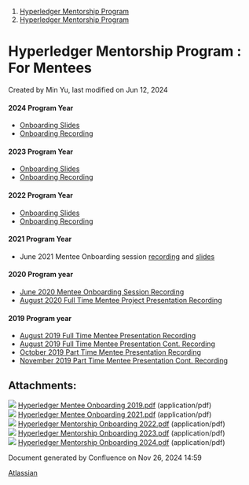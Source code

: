 1. [Hyperledger Mentorship Program](index.html)
2. [Hyperledger Mentorship Program](Hyperledger-Mentorship-Program_21954571.html)

# Hyperledger Mentorship Program : For Mentees

Created by Min Yu, last modified on Jun 12, 2024

#### 2024 Program Year

- [Onboarding Slides](attachments/21954746/21968583.pdf)
- [Onboarding Recording](https://zoom.us/rec/share/03Uub_SDo-Ob8BxcuORhB66wieYPfYrjrUP34qFeJNNAyGUJgsjVgXDe8uekifZ4.imWYJ5e09XyoVYk5)

#### 2023 Program Year

- [Onboarding Slides](attachments/21954746/21967692.pdf)
- [Onboarding Recording](https://zoom.us/rec/share/g9Qru8T0Jvgf_A3NKPJMNuIBHvNDWGDBTuPjb7k7ZsO8qe6b9Lb-7biRrjY2DANQ.fXwshMvq-C5LKEp4)

#### 2022 Program Year

- [Onboarding Slides](attachments/21954746/21966829.pdf)
- [Onboarding Recording](https://zoom.us/rec/share/a3OHSfcTNQt5tYs0_qFsSCcUDZ4z4oTKolllX2T37ZmDb2QG6D5SJZyLcq1-SpPw.UFIObHlHPWUL6PEd)

#### 2021 Program Year

- June 2021 Mentee Onboarding session [recording](https://zoom.us/rec/share/IzcxuAzVnfcBi3cpUR6M8VuVkaJGpyHw4ApeFkKG1uzNzHaVI1DGm24e2CM3vSY8.AZDpx45zaYkDfFz3?startTime=1622813486000) and [slides](attachments/21954746/21964670.pdf)

#### 2020 Program year

- [June 2020 Mentee Onboarding Session Recording](https://zoom.us/rec/share/weBTNJvryVlJRbPmt3H2S7M4ApTdT6a8hHcZ__cImkz5FoUi32mvESbr0UMpdQqN)
- [August 2020 Full Time Mentee Project Presentation Recording](https://zoom.us/rec/share/_up2MLDN-jpIXbPu1FDEAIcZO73PX6a8gHUX_aAIyk74hHyTDL0HfgIxNoYjBFL9?startTime=1598450681000)

#### 2019 Program year

- [August 2019 Full Time Mentee Presentation Recording](https://zoom.us/recording/share/GHTewfUnodWJdpJvOAyDJVdQv0dFvs3rbf4-xnpdcjiwIumekTziMw)
- [August 2019 Full Time Mentee Presentation Cont. Recording](https://zoom.us/recording/play/jqOHfKVIxsKdB5JEOT4soMcS8Y1w-c3GCdaFcsMBCbIcZsKPRWYW5YDHf660JzOp?continueMode=true)
- [October 2019 Part Time Mentee Presentation Recording](https://zoom.us/recording/share/2CV-0mlsBhSNAB6hzinwdPJOk3xStmYLxO9kJ6tkmrqwIumekTziMw)
- [November 2019 Part Time Mentee Presentation Cont. Recording](https://zoom.us/recording/share/0kJ92V2p53yNxBxbB8MlYuW2SnoKQ-i5fCjAFDQR6FqwIumekTziMw?startTime=1573830348000)

## Attachments:

![](images/icons/bullet_blue.gif) [Hyperledger Mentee Onboarding 2019.pdf](attachments/21954746/21962581.pdf) (application/pdf)  
![](images/icons/bullet_blue.gif) [Hyperledger Mentee Onboarding 2021.pdf](attachments/21954746/21964670.pdf) (application/pdf)  
![](images/icons/bullet_blue.gif) [Hyperledger Mentorship Onboarding 2022.pdf](attachments/21954746/21966829.pdf) (application/pdf)  
![](images/icons/bullet_blue.gif) [Hyperledger Mentorship Onboarding 2023.pdf](attachments/21954746/21967692.pdf) (application/pdf)  
![](images/icons/bullet_blue.gif) [Hyperledger Mentorship Onboarding 2024.pdf](attachments/21954746/21968583.pdf) (application/pdf)

Document generated by Confluence on Nov 26, 2024 14:59

[Atlassian](http://www.atlassian.com/)
